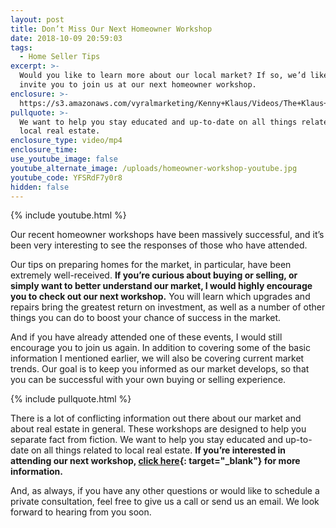 ```yaml
---
layout: post
title: Don’t Miss Our Next Homeowner Workshop
date: 2018-10-09 20:59:03
tags:
  - Home Seller Tips
excerpt: >-
  Would you like to learn more about our local market? If so, we’d like to
  invite you to join us at our next homeowner workshop.
enclosure: >-
  https://s3.amazonaws.com/vyralmarketing/Kenny+Klaus/Videos/The+Klaus+Team-+Dont+Miss+Our+Next+Homeowner+Workshop.mp4
pullquote: >-
  We want to help you stay educated and up-to-date on all things related to
  local real estate.
enclosure_type: video/mp4
enclosure_time:
use_youtube_image: false
youtube_alternate_image: /uploads/homeowner-workshop-youtube.jpg
youtube_code: YFSRdF7y0r8
hidden: false
---
```


{% include youtube.html %}

Our recent homeowner workshops have been massively successful, and it’s been very interesting to see the responses of those who have attended.

Our tips on preparing homes for the market, in particular, have been extremely well-received. **If you’re curious about buying or selling, or simply want to better understand our market, I would highly encourage you to check out our next workshop.** You will learn which upgrades and repairs bring the greatest return on investment, as well as a number of other things you can do to boost your chance of success in the market.

And if you have already attended one of these events, I would still encourage you to join us again. In addition to covering some of the basic information I mentioned earlier, we will also be covering current market trends. Our goal is to keep you informed as our market develops, so that you can be successful with your own buying or selling experience.

{% include pullquote.html %}

There is a lot of conflicting information out there about our market and about real estate in general. These workshops are designed to help you separate fact from fiction. We want to help you stay educated and up-to-date on all things related to local real estate. **If you’re interested in attending our next workshop, [click here](https://www.eventbrite.com/o/the-kenny-klaus-team-3350101698){: target="_blank"}&nbsp;for more information.**

And, as always, if you have any other questions or would like to schedule a private consultation, feel free to give us a call or send us an email. We look forward to hearing from you soon.
